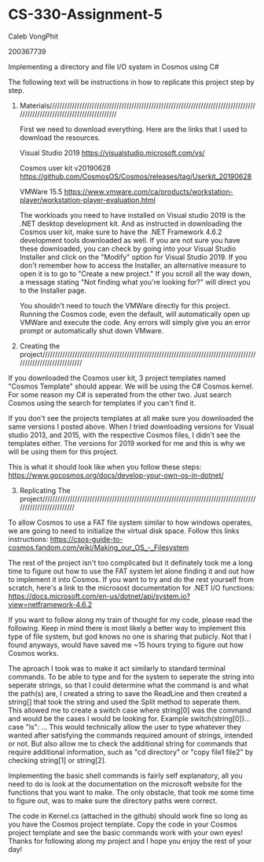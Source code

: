 # CS-330-Assignment-5

Caleb VongPhit

200367739

Implementing a directory and file I/O system in Cosmos using C#

The following text will be instructions in how to replicate this project step by step.

1. Materials//////////////////////////////////////////////////////////////////////////////////////////////////////////////////////////
    
    First we need to download everything. Here are the links that I used to download the resources.
    
    Visual Studio 2019                 https://visualstudio.microsoft.com/vs/ 
    
    Cosmos user kit v20190628          https://github.com/CosmosOS/Cosmos/releases/tag/Userkit_20190628 
    
    VMWare 15.5                        https://www.vmware.com/ca/products/workstation-player/workstation-player-evaluation.html
    
    The workloads you need to have installed on Visual studio 2019 is the .NET desktop development kit. And as instructed in downloading the Cosmos user kit, make sure to have the .NET Framework 4.6.2 development tools downloaded as well. If you are not sure you have these downloaded, you can check by going into your Visual Studio Installer and click on the "Modify" option for Visual Studio 2019. If you don't remember how to access the Installer, an alternative measure to open it is to go to "Create a new project." If you scroll all the way down, a message stating "Not finding what you're looking for?" will direct you to the Installer page.
    
    You shouldn't need to touch the VMWare directly for this project. Running the Cosmos code, even the default, will automatically open up VMWare and execute the code. Any errors will simply give you an error prompt or automatically shut down VMware. 
    
2. Creating the project///////////////////////////////////////////////////////////////////////////////////////////////////////////////

  If you downloaded the Cosmos user kit, 3 project templates named "Cosmos Template" should appear. We will be using the C# Cosmos kernel. For some reason my C# is seperated from the other two. Just search Cosmos using the search for templates if you can't find it. 
  
  If you don't see the projects templates at all make sure you downloaded the same versions I posted above. When I tried downloading versions for Visual studio 2013, and 2015, with the respective Cosmos files, I didn't see the templates either. The versions for 2019 worked for me and this is why we will be using them for this project.
  
 This is what it should look like when you follow these steps: https://www.gocosmos.org/docs/develop-your-own-os-in-dotnet/
  
3. Replicating The project////////////////////////////////////////////////////////////////////////////////////////////////////////////

To allow Cosmos to use a FAT file system similar to how windows operates, we are going to need to initialize the virtual disk space. Follow this links instructions: https://csos-guide-to-cosmos.fandom.com/wiki/Making_our_OS_-_Filesystem

The rest of the project isn't too complicated but it definately took me a long time to figure out how to use the FAT system let alone finding it and out how to implement it into Cosmos. If you want to try and do the rest yourself from scratch, here's a link to the microsost documentation for .NET I/O functions: https://docs.microsoft.com/en-us/dotnet/api/system.io?view=netframework-4.6.2

If you want to follow along my train of thought for my code, please read the following. Keep in mind there is most likely a better way to implement this type of file system, but god knows no one is sharing that pubicly. Not that I found anyways, would have saved me ~15 hours trying to figure out how Cosmos works.

The aproach I took was to make it act similarly to standard terminal commands. To be able to type and for the system to seperate the string into seperate strings, so that I could determine what the command is and what the path(s) are, I created a string to save the ReadLine and then created a string[] that took the string and used the Split method to seperate them. This allowed me to create a switch case where string[0] was the command and would be the cases I would be looking for. Example switch(string[0])... case "ls": ... This would technically allow the user to type whatever they wanted after satisfying the commands required amount of strings, intended or not. But also allow me to check the additional string for commands that require additional information, such as "cd directory" or "copy file1 file2" by checking string[1] or string[2].

Implementing the basic shell commands is fairly self explanatory, all you need to do is look at the documentation on the microsoft website for the functions that you want to make. The only obstacle, that took me some time to figure out, was to make sure the directory paths were correct. 

The code in Kernel.cs (attached in the github) should work fine so long as you have the Cosmos project template. Copy the code in your Cosmos project template and see the basic commands work with your own eyes! Thanks for following along my project and I hope you enjoy the rest of your day!
       
    
    
